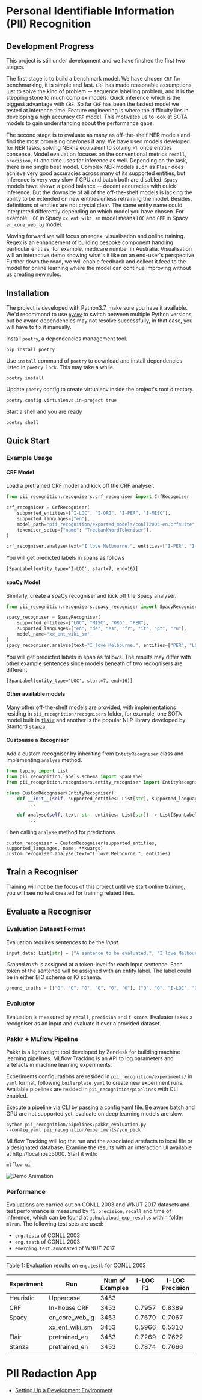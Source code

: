 # Personal Identifiable Information (PII) Recognition

## Development Progress
This project is still under development and we have finshed the first two stages.

The first stage is to build a benchmark model. We have chosen `CRF` for benchmarking, it is simple and fast. `CRF` has made reasonable assumptions just to solve the kind of problem -- sequence labelling problem, and it is the stepping stone to much complex models. Quick inference which is the biggest advantage with `CRF`. So far `CRF` has been the fastest model we tested at inference time. Feature engineering is where the difficulty lies in developing a high accuracy `CRF` model. This motivates us to look at SOTA models to gain understanding about the performance gaps.

The second stage is to evaluate as many as off-the-shelf NER models and find the most promising one/ones if any. We have used models developed for NER tasks, solving NER is equivalent to solving PII once entities consense. Model evaluation focuses on the conventional metrics `recall`, `precision`, `f1` and time uses for inference as well. Depending on the task, there is no single best model. Complex NER models such as `Flair` does achieve very good accuracies across many of its supported entities, but inference is very very slow if GPU and batch both are disabled. `Spacy` models have shown a good balance -- decent accuracies with quick inference. But the downside of all of the off-the-shelf models is lacking the ability to be extended on new entities unless retraining the model. Besides, definitions of entities are not crystal clear. The same entity name could interpreted differently depending on which model you have chosen. For example, `LOC` in Spacy `xx_ent_wiki_sm` model means `LOC` and `GPE` in Spacy `en_core_web_lg` model.

Moving forward we will focus on regex, visualisation and online training. Regex is an enhancement of building bespoke component handling particular entities, for example, medicare number in Australia. Visualisation will an interactive demo showing what's it like on an end-user's perspective. Further down the road, we will enable feedback and collect it feed to the model for online learning where the model can continue improving without us creating new rules.

## Installation
The project is developed with Python3.7, make sure you have it available. We'd recommond to use [`pyenv`](https://github.com/pyenv/pyenv) to switch between multiple Python versions, but be aware dependencies may not resolve successfully, in that case, you will have to fix it manually.

Install `poetry`, a dependencies management tool.
```
pip install poetry
```
Use `install` command of `poetry` to download and install dependencies listed in `poetry.lock`. This may take a while.
```
poetry install
```

Update `poetry` config to create virtualenv inside the project's root directory.
```
poetry config virtualenvs.in-project true
```
Start a shell and you are ready
```
poetry shell
```

## Quick Start

### Example Usage
#### CRF Model
Load a pretrained CRF model and kick off the CRF analyser.

```python
from pii_recognition.recognisers.crf_recogniser import CrfRecogniser

crf_recogniser = CrfRecogniser(
    supported_entities=["I-LOC", "I-ORG", "I-PER", "I-MISC"],
    supported_languages=["en"],
    model_path="pii_recognition/exported_models/conll2003-en.crfsuite",
    tokeniser_setup={"name": "TreebankWordTokeniser"},
)

crf_recogniser.analyse(text="I love Melbourne.", entities=["I-PER", "I-LOC"])
```

You will get predicted labels in spans as follows
```console
[SpanLabel(entity_type='I-LOC', start=7, end=16)]
```


#### spaCy Model
Similarly, create a spaCy recogniser and kick off the Spacy analyser.

```python
from pii_recognition.recognisers.spacy_recogniser import SpacyRecogniser

spacy_recogniser = SpacyRecogniser(
    supported_entities=["LOC", "MISC", "ORG", "PER"],
    supported_languages=["en", "de", "es", "fr", "it", "pt", "ru"],
    model_name="xx_ent_wiki_sm",
)
spacy_recogniser.analyse(text="I love Melbourne.", entities=["PER", "LOC"])
```

You will get predicted labels in span as follows. The results may differ with other example sentences since models beneath of two recognisers are different.
```console
[SpanLabel(entity_type='LOC', start=7, end=16)]
```

#### Other available models
Many other off-the-shelf models are provided, with implementations residing in `pii_recognition/recognisers` folder, for example, one SOTA model built in [`flair`](https://github.com/flairNLP/flair) and another is the popular NLP library developed by Stanford [`stanza`](https://github.com/stanfordnlp/stanza).


#### Customise a Recogniser
Add a custom recogniser by inheriting from `EntityRecogniser` class and implementing `analyse` method.
```python
from typing import List
from pii_recognition.labels.schema import SpanLabel
from pii_recognition.recognisers.entity_recogniser import EntityRecogniser

class CustomRecogniser(EntityRecogniser):
    def __init__(self, supported_entities: List[str], supported_languages: List[str], name: str, **kwargs):
        ...

    def analyse(self, text: str, entities: List[str]) -> List[SpanLabel]:
        ...
```
Then calling `analyse` method for predictions.
```
custom_recogniser = CustomRecogniser(supported_entities, supported_languages, name, **kwargs)
custom_recogniser.analyse(text="I love Melbourne.", entities)
```


## Train a Recogniser
Training will not be the focus of this project until we start online training, you will see no test created for training related files.

## Evaluate a Recogniser
### Evaluation Dataset Format
Evaluation requires sentences to be the *input*.
```python
input_data: List[str] = ["A sentence to be evaluated.", "I love Melbourne."]
```

*Ground truth* is assigned at a token-level for each input sentence. Each token of the sentence will be assigned with an entity label. The label could be in either BIO schema or IO schema.
```python
ground_truths = [["O", "O", "O", "O", "O", "O"], ["O", "O", "I-LOC", "O"]]
```

### Evaluator
Evaluation is measured by `recall`, `precision` and `f-score`. Evaluator takes a recogniser as an input and evaluate it over a provided dataset.

### Pakkr + MLflow Pipeline
Pakkr is a lightweight tool developed by Zendesk for building machine learning pipelines. MLflow Tracking is an API to log parameters and artefacts in machine learning experiments.

Experiments configurations are resided in `pii_recognition/experiments/` in `yaml` format, following `boilerplate.yaml` to create new experiment runs. Available pipelines are resided in `pii_recognition/pipelines` with CLI enabled.

Execute a pipeline via CLI by passing a config yaml file. Be aware batch and GPU are not supported yet, evaluate on deep learning models are slow.
```
python pii_recognition/pipelines/pakkr_evaluation.py
--config_yaml pii_recognition/experiments/you_pick
```

MLflow Tracking will log the run and the associated artefacts to local file or a designated database. Examine the results with an interaction UI available at http://localhost:5000. Start it with:
```
mlflow ui
```
![Demo Animation](../assets/mlflow_tracking_ui.png?raw=true)

### Performance
Evaluations are carried out on CONLL 2003 and WNUT 2017 datasets and test performance is measured by `f1`, `precision`, `recall` and time of inference, which can be found at `gchu/upload_exp_results` within folder `mlrun`. The following test sets are used:
* `eng.testa` of CONLL 2003
* `eng.testb` of CONLL 2003
* `emerging.test.annotated` of WNUT 2017

----------
Table 1: Evaluation results on `eng.testb` for CONLL 2003

|Experiment |Run             |Num of Examples |I-LOC F1 |I-LOC Precision |I-LOC Recall |I-ORG F1 |I-ORG Precision |I-ORG Recall |I-PER F1 |I-PER Precision |I-PER Recall |Evaluation Duration |
| --------- | -------------- | -------------- | ------- | -------------- | ----------- | ------- | -------------- | ----------- | ------- | -------------- | ----------- | ------------------ |
| Heuristic | Uppercase      | 3453           |         |                |             |         |                |             | 0.4563  | 0.2980         | 0.9732      | 1.6s               |
| CRF       | In-house CRF   | 3453           | 0.7957  | 0.8389         | 0.7567      | 0.7405  | 0.7621         | 0.7200      | 0.8543  | 0.8237         | 0.8872      | 2.0s               |
| Spacy     | en_core_web_lg | 3453           | 0.7670  | 0.7067         | 0.8385      | 0.5734  | 0.5821	      | 0.5650      | 0.8256  | 0.8277         | 0.8235      | 15.8s              |
|           | xx_ent_wiki_sm | 3453           | 0.5966  | 0.5310         | 0.6807      | 0.4483  | 0.6008         | 0.3576	    | 0.7759  | 0.7884         | 0.7639      | 7.4s               |
|Flair      | pretrained_en  | 3453           | 0.7269  | 0.7622         | 0.6947      | 0.8208  | 0.7573         |	0.8960      | 0.8349  | 0.7453         | 0.9490      | 21min              |
|Stanza     | pretrained_en  | 3453           | 0.7874  | 0.7666         | 0.8093      | 0.5206  | 0.6337         | 0.4418      | 0.8488  | 0.8451         | 0.8524      | 8.6min             |

# PII Redaction App
- [Setting Up a Development Environment](docs/development.md)
